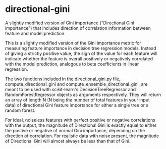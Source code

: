 # directional-gini
A slightly modified version of Gini importance ("Directional Gini importance") that includes direction of correlation information between feature and model prediction


This is a slightly modified version of the Gini importance metric for measuring feature importance in decision tree regression models. Instead of giving a strictly positive value, the sign of the value for each feature will indicate whether the feature is overall positively or negatively correlated with the model prediction, analogous to beta coefficients in linear regression. 


The two functions included in the directional_gini.py file, compute_directional_gini and compute_ensemble_directional_gini, are meant to be used with scikit-learn's DecisionTreeRegressor and RandomForestRegressor objects as arguments respectively. They will return an array of length N (N being the number of total features in your input data) of directional Gini feature importance for either a single tree or a random forest.


For ideal, noiseless features with perfect positive or negative correlations with the output, the magnitude of Directional Gini is exactly equal to either the postive or negative of normal Gini importance, depending on the direction of correlation. For realistic data with noise present, the magnitude of Directional Gini will almost always be less than that of Gini.
